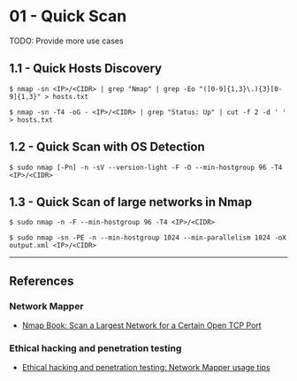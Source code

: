 # 01 - Quick Scan

TODO: Provide more use cases

## 1.1 - Quick Hosts Discovery

```
$ nmap -sn <IP>/<CIDR> | grep "Nmap" | grep -Eo "([0-9]{1,3}\.){3}[0-9]{1,3}" > hosts.txt

$ nmap -sn -T4 -oG - <IP>/<CIDR> | grep "Status: Up" | cut -f 2 -d ' ' > hosts.txt
```

## 1.2 - Quick Scan with OS Detection

```
$ sudo nmap [-Pn] -n -sV --version-light -F -O --min-hostgroup 96 -T4 <IP>/<CIDR>
```

## 1.3 - Quick Scan of large networks in Nmap

```
$ sudo nmap -n -F --min-hostgroup 96 -T4 <IP>/<CIDR>

$ sudo nmap -sn -PE -n --min-hostgroup 1024 --min-parallelism 1024 -oX output.xml <IP>/<CIDR>
```

---
## References

### Network Mapper

- [Nmap Book: Scan a Largest Network for a Certain Open TCP Port](https://nmap.org/book/solution-find-open-port.html)

### Ethical hacking and penetration testing

- [Ethical hacking and penetration testing: Network Mapper usage tips](https://miloserdov.org/?p=3639)